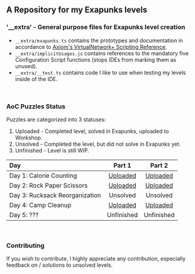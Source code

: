 ## A Repository for my Exapunks levels

### '__extra' - General purpose files for Exapunks level creation

* `__extra/exapunks.ts` contains the prototypes and documentation in accordance
  to [Axiom's VirtualNetwork+ Scripting Reference](https://www.zachtronics.com/virtualnetwork/).
* `__extra/implicitUsages.js` contains references to the mandatory five Configuration Script functions (stops IDEs from marking them as unused).
* `__extra/__test.ts` contains code I like to use when testing my levels inside of the IDE.

<br/>

### AoC Puzzles Status

Puzzles are categorized into 3 statuses:
1. Uploaded - Completed level, solved in Exapunks, uploaded to Workshop.
2. Unsolved - Completed the level, but did not solve in Exapunks yet.
3. Unfinished - Level is still WIP.

|Day|Part 1|Part 2|
|:---|:---:|:---:|
|Day 1: Calorie Counting|[Uploaded](https://steamcommunity.com/sharedfiles/filedetails/?id=2896515815)|[Uploaded](https://steamcommunity.com/sharedfiles/filedetails/?id=2896515948)|
|Day 2: Rock Paper Scissors|[Uploaded](https://steamcommunity.com/sharedfiles/filedetails/?id=2896626074)|[Uploaded](https://steamcommunity.com/sharedfiles/filedetails/?id=2896626152)|
|Day 3: Rucksack Reorganization|Unsolved|Unsolved|
|Day 4: Camp Cleanup|[Uploaded](https://steamcommunity.com/sharedfiles/filedetails/?id=2910420813)|[Uploaded](https://steamcommunity.com/sharedfiles/filedetails/?id=2910420901)|
|Day 5: ???|Unfinished|Unfinished|

<br/>

### Contributing

If you wish to contribute, I highly appreciate any contribution, especially feedback on / solutions to unsolved levels.